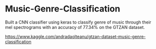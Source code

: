 # Music-Genre-Classification

<p> Built a CNN classifier using keras to classify genre of music through their mel spectrograms with
an accuracy of 77.34% on the GTZAN dataset. </p>

<a> https://www.kaggle.com/andradaolteanu/gtzan-dataset-music-genre-classification </a>
